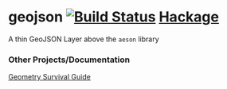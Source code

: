 # geojson [![Build Status](https://travis-ci.org/indicatrix/hs-geojson.png?branch=master)](https://travis-ci.org/indicatrix/hs-geojson) [Hackage](https://hackage.haskell.org/package/geojson)

A thin GeoJSON Layer above the `aeson` library

### Other Projects/Documentation

[Geometry Survival Guide](https://www.gaia-gis.it/spatialite-3.0.0-BETA/GeoNotations.pdf)